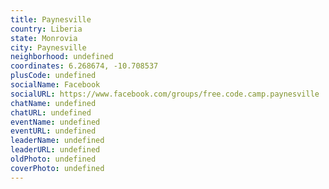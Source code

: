 ```yaml
---
title: Paynesville
country: Liberia
state: Monrovia
city: Paynesville
neighborhood: undefined
coordinates: 6.268674, -10.708537
plusCode: undefined
socialName: Facebook
socialURL: https://www.facebook.com/groups/free.code.camp.paynesville
chatName: undefined
chatURL: undefined
eventName: undefined
eventURL: undefined
leaderName: undefined
leaderURL: undefined
oldPhoto: undefined
coverPhoto: undefined
---
```

